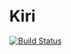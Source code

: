# Kiri

[![Build Status](https://github.com/SimonDanisch/Kiri.jl/actions/workflows/CI.yml/badge.svg?branch=main)](https://github.com/SimonDanisch/Kiri.jl/actions/workflows/CI.yml?query=branch%3Amain)
